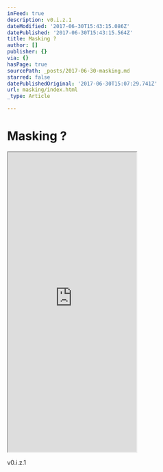 ```yaml
---
inFeed: true
description: v0.i.z.1
dateModified: '2017-06-30T15:43:15.086Z'
datePublished: '2017-06-30T15:43:15.564Z'
title: Masking ?
author: []
publisher: {}
via: {}
hasPage: true
sourcePath: _posts/2017-06-30-masking.md
starred: false
datePublishedOriginal: '2017-06-30T15:07:29.741Z'
url: masking/index.html
_type: Article

---
```

# Masking ?

<iframe src="https://the-grid.github.io/ed-userhtml/?g=eJylkMtOw0AMRffzFaNsCpUyI7FM0v4BYtm1M7VS03k1dhoVxL-TVpFoALFhfa6O73XDcvG4VQZ8PkAp0Hco-l1pHYCPJQXosNJD7x9WB5HMlbXjOJq2JWiNS8FycgQ-2Gv8yfC5Wz3W2q5fslCKeo_6Gfg04NpOylmaE9OVVg6jYF9_kZD20zU_BIoQHd4RpreJuBQFKNbqBsoR2yNJ-b-mu5tk7rdQ_tpzkfjW6geXS17u-VCNnT-uGgqddh6YN8X99wvNvdsUf4_gDA7Na-6K7Sdb25bE" height="700" style=""></iframe>

v0.i.z.1
